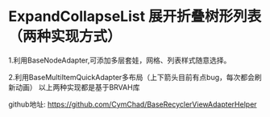 # ExpandCollapseList 展开折叠树形列表（两种实现方式）

1.利用BaseNodeAdapter,可添加多层套娃，网格、列表样式随意选择。

2.利用BaseMultiItemQuickAdapter多布局（上下箭头目前有点bug，每次都会刷新动画）
以上两种实现都是基于BRVAH库

github地址: https://github.com/CymChad/BaseRecyclerViewAdapterHelper
